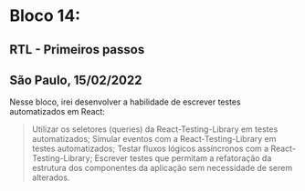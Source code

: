 # Bloco 14:

## RTL - Primeiros passos
## São Paulo, 15/02/2022

Nesse bloco, irei desenvolver a habilidade de escrever testes automatizados em React:

> Utilizar os seletores (queries) da React-Testing-Library em testes automatizados;
> Simular eventos com a React-Testing-Library em testes automatizados;
> Testar fluxos lógicos assíncronos com a React-Testing-Library;
> Escrever testes que permitam a refatoração da estrutura dos componentes da aplicação sem necessidade de serem alterados.
